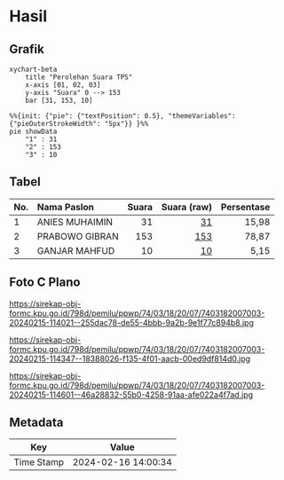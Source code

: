 # Hasil

## Grafik

```mermaid
xychart-beta
    title "Perolehan Suara TPS"
    x-axis [01, 02, 03]
    y-axis "Suara" 0 --> 153
    bar [31, 153, 10]
```

```mermaid
%%{init: {"pie": {"textPosition": 0.5}, "themeVariables": {"pieOuterStrokeWidth": "5px"}} }%%
pie showData
    "1" : 31
    "2" : 153
    "3" : 10
```

## Tabel

| No. | Nama Paslon    | Suara | Suara (raw) | Persentase |
|:--- |:-------------- | -----:| -----------:| ----------:|
| 1   | ANIES MUHAIMIN | 31    | [31][p-1]   | 15,98      |
| 2   | PRABOWO GIBRAN | 153   | [153][p-2]  | 78,87      |
| 3   | GANJAR MAHFUD  | 10    | [10][p-3]   | 5,15       |


[p-1]: https://github.com/gigit-pemilu/pemilu-2024-74-sulawesi-tenggara/blob/main/pilpres/hitung-suara/sub/74-sulawesi-tenggara/sub/03-muna/sub/18-lohia/sub/2007-lohia/sub/003-tps/sub/paslon-1.txt
[p-2]: https://github.com/gigit-pemilu/pemilu-2024-74-sulawesi-tenggara/blob/main/pilpres/hitung-suara/sub/74-sulawesi-tenggara/sub/03-muna/sub/18-lohia/sub/2007-lohia/sub/003-tps/sub/paslon-2.txt
[p-3]: https://github.com/gigit-pemilu/pemilu-2024-74-sulawesi-tenggara/blob/main/pilpres/hitung-suara/sub/74-sulawesi-tenggara/sub/03-muna/sub/18-lohia/sub/2007-lohia/sub/003-tps/sub/paslon-3.txt

## Foto C Plano

https://sirekap-obj-formc.kpu.go.id/798d/pemilu/ppwp/74/03/18/20/07/7403182007003-20240215-114021--255dac78-de55-4bbb-9a2b-9e1f77c894b8.jpg

https://sirekap-obj-formc.kpu.go.id/798d/pemilu/ppwp/74/03/18/20/07/7403182007003-20240215-114347--18388026-f135-4f01-aacb-00ed9df814d0.jpg

https://sirekap-obj-formc.kpu.go.id/798d/pemilu/ppwp/74/03/18/20/07/7403182007003-20240215-114601--46a28832-55b0-4258-91aa-afe022a4f7ad.jpg


## Metadata

| Key        | Value               |
| ---------- | ------------------- |
| Time Stamp | 2024-02-16 14:00:34 |



